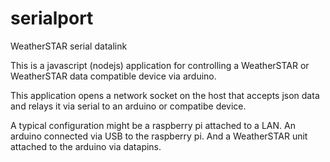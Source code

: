 # serialport
WeatherSTAR serial datalink

This is a javascript (nodejs) application for controlling a WeatherSTAR or WeatherSTAR data compatible device via arduino. 

This application opens a network socket on the host that accepts json data and relays it via serial to an arduino or compatibe device. 

A typical configuration might be a raspberry pi attached to a LAN. An arduino connected via USB to the raspberry pi. And a WeatherSTAR unit attached to the arduino via datapins. 
